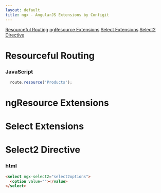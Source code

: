 ```yaml
---
layout: default
title: ngx - AngularJS Extensions by Configit
---
```


<div id="topbar">
  <a href="#resourceful-routing"><span>Resourceful Routing</span></a>
  <a href="#ngResource-extensions" class="active"><span>ngResource Extensions</span></a>
  <a href="#select-extensions"><span>Select Extensions</span></a>
  <a href="#select2-directive"><span>Select2 Directive</span></a>
</div>

# Resourceful Routing

### JavaScript
```javascript
  route.resource('Products');
```

# ngResource Extensions

# Select Extensions

# Select2 Directive

### html
```html
<select ngx-select2="select2options">
  <option value=""></value>
</select>
```